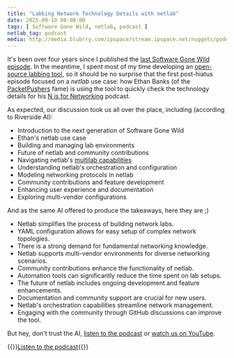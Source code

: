 ```yaml
---
title: "Labbing Network Technology Details with netlab"
date: 2025-09-10 08:08:00
tags: [ Software Gone Wild, netlab, podcast ]
netlab_tag: podcast
media: http://media.blubrry.com/ipspace/stream.ipspace.net/nuggets/podcast/Show_200-Labbing_Network_Technology_Details.mp3
---
```

It's been over four years since I published the [last Software Gone Wild episode](/2021/04/bringing-young-blood-in-networking/). In the meantime, I spent most of my time developing an [open-source labbing tool](https://netlab.tools/), so it should be no surprise that the first post-hiatus episode focused on a _netlab_ use case: how Ethan Banks (of the [PacketPushers](https://packetpushers.net/) fame) is using the tool to quickly check the technology details for his [N is for Networking](https://packetpushers.net/podcast/n-is-for-networking/) podcast.

As expected, our discussion took us all over the place, including (according to Riverside AI):
<!--more-->
* Introduction to the next generation of Software Gone Wild
* Ethan's netlab use case
* Building and managing lab environments
* Future of netlab and community contributions
* Navigating netlab's [multilab capabilities](https://netlab.tools/plugins/multilab/)
* Understanding netlab's orchestration and configuration
* Modeling networking protocols in netlab
* Community contributions and feature development
* Enhancing user experience and documentation
* Exploring multi-vendor configurations

And as the same AI offered to produce the takeaways, here they are ;)

- Netlab simplifies the process of building network labs.
- YAML configuration allows for easy setup of complex network topologies.
- There is a strong demand for fundamental networking knowledge.
- Netlab supports multi-vendor environments for diverse networking scenarios.
- Community contributions enhance the functionality of netlab.
- Automation tools can significantly reduce the time spent on lab setups.
- The future of netlab includes ongoing development and feature enhancements.
- Documentation and community support are crucial for new users.
- Netlab's orchestration capabilities streamline network management.
- Engaging with the community through GitHub discussions can improve the tool. 

But hey, don't trust the AI, [listen to the podcast](http://media.blubrry.com/ipspace/stream.ipspace.net/nuggets/podcast/Show_200-Labbing_Network_Technology_Details.mp3) or [watch us on YouTube](https://youtu.be/q6Y3MWZYwj0).

{{<jump>}}[Listen to the podcast](http://media.blubrry.com/ipspace/stream.ipspace.net/nuggets/podcast/Show_200-Labbing_Network_Technology_Details.mp3){{</jump>}}
